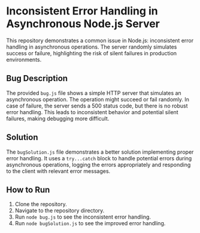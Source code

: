 # Inconsistent Error Handling in Asynchronous Node.js Server

This repository demonstrates a common issue in Node.js: inconsistent error handling in asynchronous operations.  The server randomly simulates success or failure, highlighting the risk of silent failures in production environments.

## Bug Description

The provided `bug.js` file shows a simple HTTP server that simulates an asynchronous operation.  The operation might succeed or fail randomly.  In case of failure, the server sends a 500 status code, but there is no robust error handling. This leads to inconsistent behavior and potential silent failures, making debugging more difficult.

## Solution

The `bugSolution.js` file demonstrates a better solution implementing proper error handling. It uses a `try...catch` block to handle potential errors during asynchronous operations, logging the errors appropriately and responding to the client with relevant error messages.

## How to Run

1. Clone the repository.
2. Navigate to the repository directory.
3. Run `node bug.js` to see the inconsistent error handling.
4. Run `node bugSolution.js` to see the improved error handling.
